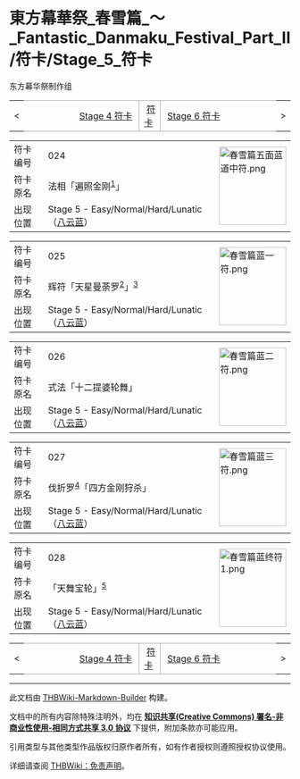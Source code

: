 # 東方幕華祭_春雪篇_～_Fantastic_Danmaku_Festival_Part_II/符卡/Stage_5_符卡

<!-- source html: G:\repos\THBWiki-Markdown-Builder\THBWikiMarkdown\Temp\main\f\fe\ns0%3A%E6%9D%B1%E6%96%B9%E5%B9%95%E8%8F%AF%E7%A5%AD_%E6%98%A5%E9%9B%AA%E7%AF%87_%EF%BD%9E_Fantastic_Danmaku_Festival_Part_II%2F%E7%AC%A6%E5%8D%A1%2FStage_5_%E7%AC%A6%E5%8D%A1.html -->

东方幕华祭制作组

<center>

<table>
<tbody><tr>
<td>&lt;
</td>
<td style="border-top: 1px solid #aaaaaa; border-bottom: 1px solid #aaaaaa; width: 50%; text-align: right"><a href="./東方幕華祭_春雪篇_～_Fantastic_Danmaku_Festival_Part_II-符卡-Stage_4_符卡.md" title="東方幕華祭 春雪篇 ～ Fantastic Danmaku Festival Part II/符卡/Stage 4 符卡">Stage 4 符卡</a>&#160;
</td>
<td style="text-align: center; border-left: 1px solid #aaaaaa; border-right: 1px solid #aaaaaa; border-top: 1px solid #aaaaaa; border-bottom: 1px solid #aaaaaa;">&#160;<a href="./東方幕華祭_春雪篇_～_Fantastic_Danmaku_Festival_Part_II-符卡.md" title="東方幕華祭 春雪篇 ～ Fantastic Danmaku Festival Part II/符卡">符卡</a>&#160;
</td>
<td style="border-top: 1px solid #aaaaaa; border-bottom: 1px solid #aaaaaa; width: 50%; text-align: left">&#160;<a href="./東方幕華祭_春雪篇_～_Fantastic_Danmaku_Festival_Part_II-符卡-Stage_6_符卡.md" title="東方幕華祭 春雪篇 ～ Fantastic Danmaku Festival Part II/符卡/Stage 6 符卡">Stage 6 符卡</a>
</td>
<td>&gt;
</td></tr></tbody></table>

  
</center>
  
  

  


<table>
<tbody><tr><td width="80">符卡编号</td><td width="400">024</td><td rowspan="3" width="120"><a href="./文件-春雪篇五面蓝道中符.png.md" class="image"><img alt="春雪篇五面蓝道中符.png" src="https://upload.thwiki.cc/thumb/8/86/%E6%98%A5%E9%9B%AA%E7%AF%87%E4%BA%94%E9%9D%A2%E8%93%9D%E9%81%93%E4%B8%AD%E7%AC%A6.png/120px-%E6%98%A5%E9%9B%AA%E7%AF%87%E4%BA%94%E9%9D%A2%E8%93%9D%E9%81%93%E4%B8%AD%E7%AC%A6.png" decoding="async" loading="lazy" width="120" height="140" srcset="https://upload.thwiki.cc/thumb/8/86/%E6%98%A5%E9%9B%AA%E7%AF%87%E4%BA%94%E9%9D%A2%E8%93%9D%E9%81%93%E4%B8%AD%E7%AC%A6.png/180px-%E6%98%A5%E9%9B%AA%E7%AF%87%E4%BA%94%E9%9D%A2%E8%93%9D%E9%81%93%E4%B8%AD%E7%AC%A6.png 1.5x, https://upload.thwiki.cc/thumb/8/86/%E6%98%A5%E9%9B%AA%E7%AF%87%E4%BA%94%E9%9D%A2%E8%93%9D%E9%81%93%E4%B8%AD%E7%AC%A6.png/240px-%E6%98%A5%E9%9B%AA%E7%AF%87%E4%BA%94%E9%9D%A2%E8%93%9D%E9%81%93%E4%B8%AD%E7%AC%A6.png 2x" data-file-width="577" data-file-height="673"></a></td></tr>
<tr><td>符卡原名</td><td>法相「遍照金刚<sup id="cite_ref-1" class="reference"><a href="#cite_note-1">1</a></sup>」</td></tr><tr><td>出现位置</td><td>Stage 5 - Easy/Normal/Hard/Lunatic（<a href="./八云蓝.md" title="八云蓝">八云蓝</a>）</td></tr></tbody></table>


  
  

  


<table>
<tbody><tr><td width="80">符卡编号</td><td width="400">025</td><td rowspan="3" width="120"><a href="./文件-春雪篇蓝一符.png.md" class="image"><img alt="春雪篇蓝一符.png" src="https://upload.thwiki.cc/thumb/e/e7/%E6%98%A5%E9%9B%AA%E7%AF%87%E8%93%9D%E4%B8%80%E7%AC%A6.png/120px-%E6%98%A5%E9%9B%AA%E7%AF%87%E8%93%9D%E4%B8%80%E7%AC%A6.png" decoding="async" loading="lazy" width="120" height="140" srcset="https://upload.thwiki.cc/thumb/e/e7/%E6%98%A5%E9%9B%AA%E7%AF%87%E8%93%9D%E4%B8%80%E7%AC%A6.png/180px-%E6%98%A5%E9%9B%AA%E7%AF%87%E8%93%9D%E4%B8%80%E7%AC%A6.png 1.5x, https://upload.thwiki.cc/thumb/e/e7/%E6%98%A5%E9%9B%AA%E7%AF%87%E8%93%9D%E4%B8%80%E7%AC%A6.png/240px-%E6%98%A5%E9%9B%AA%E7%AF%87%E8%93%9D%E4%B8%80%E7%AC%A6.png 2x" data-file-width="577" data-file-height="673"></a></td></tr>
<tr><td>符卡原名</td><td>辉符「天星曼荼罗<sup id="cite_ref-2" class="reference"><a href="#cite_note-2">2</a></sup>」<sup id="cite_ref-3" class="reference"><a href="#cite_note-3">3</a></sup></td></tr><tr><td>出现位置</td><td>Stage 5 - Easy/Normal/Hard/Lunatic（<a href="./八云蓝.md" title="八云蓝">八云蓝</a>）</td></tr></tbody></table>


  
  

  


<table>
<tbody><tr><td width="80">符卡编号</td><td width="400">026</td><td rowspan="3" width="120"><a href="./文件-春雪篇蓝二符.png.md" class="image"><img alt="春雪篇蓝二符.png" src="https://upload.thwiki.cc/thumb/2/2c/%E6%98%A5%E9%9B%AA%E7%AF%87%E8%93%9D%E4%BA%8C%E7%AC%A6.png/120px-%E6%98%A5%E9%9B%AA%E7%AF%87%E8%93%9D%E4%BA%8C%E7%AC%A6.png" decoding="async" loading="lazy" width="120" height="140" srcset="https://upload.thwiki.cc/thumb/2/2c/%E6%98%A5%E9%9B%AA%E7%AF%87%E8%93%9D%E4%BA%8C%E7%AC%A6.png/180px-%E6%98%A5%E9%9B%AA%E7%AF%87%E8%93%9D%E4%BA%8C%E7%AC%A6.png 1.5x, https://upload.thwiki.cc/thumb/2/2c/%E6%98%A5%E9%9B%AA%E7%AF%87%E8%93%9D%E4%BA%8C%E7%AC%A6.png/240px-%E6%98%A5%E9%9B%AA%E7%AF%87%E8%93%9D%E4%BA%8C%E7%AC%A6.png 2x" data-file-width="577" data-file-height="672"></a></td></tr>
<tr><td>符卡原名</td><td>式法「十二提婆轮舞」</td></tr><tr><td>出现位置</td><td>Stage 5 - Easy/Normal/Hard/Lunatic（<a href="./八云蓝.md" title="八云蓝">八云蓝</a>）</td></tr></tbody></table>


  
  

  


<table>
<tbody><tr><td width="80">符卡编号</td><td width="400">027</td><td rowspan="3" width="120"><a href="./文件-春雪篇蓝三符.png.md" class="image"><img alt="春雪篇蓝三符.png" src="https://upload.thwiki.cc/thumb/5/56/%E6%98%A5%E9%9B%AA%E7%AF%87%E8%93%9D%E4%B8%89%E7%AC%A6.png/120px-%E6%98%A5%E9%9B%AA%E7%AF%87%E8%93%9D%E4%B8%89%E7%AC%A6.png" decoding="async" loading="lazy" width="120" height="140" srcset="https://upload.thwiki.cc/thumb/5/56/%E6%98%A5%E9%9B%AA%E7%AF%87%E8%93%9D%E4%B8%89%E7%AC%A6.png/180px-%E6%98%A5%E9%9B%AA%E7%AF%87%E8%93%9D%E4%B8%89%E7%AC%A6.png 1.5x, https://upload.thwiki.cc/thumb/5/56/%E6%98%A5%E9%9B%AA%E7%AF%87%E8%93%9D%E4%B8%89%E7%AC%A6.png/240px-%E6%98%A5%E9%9B%AA%E7%AF%87%E8%93%9D%E4%B8%89%E7%AC%A6.png 2x" data-file-width="577" data-file-height="673"></a></td></tr>
<tr><td>符卡原名</td><td>伐折罗<sup id="cite_ref-4" class="reference"><a href="#cite_note-4">4</a></sup>「四方金刚狩杀」</td></tr><tr><td>出现位置</td><td>Stage 5 - Easy/Normal/Hard/Lunatic（<a href="./八云蓝.md" title="八云蓝">八云蓝</a>）</td></tr></tbody></table>


  
  

  


<table>
<tbody><tr><td width="80">符卡编号</td><td width="400">028</td><td rowspan="3" width="120"><a href="./文件-春雪篇蓝终符_1.png.md" class="image"><img alt="春雪篇蓝终符 1.png" src="https://upload.thwiki.cc/thumb/5/57/%E6%98%A5%E9%9B%AA%E7%AF%87%E8%93%9D%E7%BB%88%E7%AC%A6_1.png/120px-%E6%98%A5%E9%9B%AA%E7%AF%87%E8%93%9D%E7%BB%88%E7%AC%A6_1.png" decoding="async" loading="lazy" width="120" height="140" srcset="https://upload.thwiki.cc/thumb/5/57/%E6%98%A5%E9%9B%AA%E7%AF%87%E8%93%9D%E7%BB%88%E7%AC%A6_1.png/180px-%E6%98%A5%E9%9B%AA%E7%AF%87%E8%93%9D%E7%BB%88%E7%AC%A6_1.png 1.5x, https://upload.thwiki.cc/thumb/5/57/%E6%98%A5%E9%9B%AA%E7%AF%87%E8%93%9D%E7%BB%88%E7%AC%A6_1.png/240px-%E6%98%A5%E9%9B%AA%E7%AF%87%E8%93%9D%E7%BB%88%E7%AC%A6_1.png 2x" data-file-width="577" data-file-height="672"></a></td></tr>
<tr><td>符卡原名</td><td>「天舞宝轮」<sup id="cite_ref-5" class="reference"><a href="#cite_note-5">5</a></sup></td></tr><tr><td>出现位置</td><td>Stage 5 - Easy/Normal/Hard/Lunatic（<a href="./八云蓝.md" title="八云蓝">八云蓝</a>）</td></tr></tbody></table>


<center>

<table>
<tbody><tr>
<td>&lt;
</td>
<td style="border-top: 1px solid #aaaaaa; border-bottom: 1px solid #aaaaaa; width: 50%; text-align: right"><a href="./東方幕華祭_春雪篇_～_Fantastic_Danmaku_Festival_Part_II-符卡-Stage_4_符卡.md" title="東方幕華祭 春雪篇 ～ Fantastic Danmaku Festival Part II/符卡/Stage 4 符卡">Stage 4 符卡</a>&#160;
</td>
<td style="text-align: center; border-left: 1px solid #aaaaaa; border-right: 1px solid #aaaaaa; border-top: 1px solid #aaaaaa; border-bottom: 1px solid #aaaaaa;">&#160;<a href="./東方幕華祭_春雪篇_～_Fantastic_Danmaku_Festival_Part_II-符卡.md" title="東方幕華祭 春雪篇 ～ Fantastic Danmaku Festival Part II/符卡">符卡</a>&#160;
</td>
<td style="border-top: 1px solid #aaaaaa; border-bottom: 1px solid #aaaaaa; width: 50%; text-align: left">&#160;<a href="./東方幕華祭_春雪篇_～_Fantastic_Danmaku_Festival_Part_II-符卡-Stage_6_符卡.md" title="東方幕華祭 春雪篇 ～ Fantastic Danmaku Festival Part II/符卡/Stage 6 符卡">Stage 6 符卡</a>
</td>
<td>&gt;
</td></tr></tbody></table>

  
</center>

[^cite_note-1]: 弘法大师空海赴中国求学时起的法号。





---

此文档由 [THBWiki-Markdown-Builder](https://github.com/Delsin-Yu/THBWiki-Markdown-Builder) 构建。

文档中的所有内容除特殊注明外，均在 [**知识共享(Creative Commons) 署名-非商业性使用-相同方式共享 3.0 协议**](https://creativecommons.org/licenses/by-sa/3.0/deed.zh-hans) 下提供，附加条款亦可能应用。

引用类型与其他类型作品版权归原作者所有，如有作者授权则遵照授权协议使用。

详细请查阅 [THBWiki：免责声明](https://thbwiki.cc/THBWiki:%E5%85%8D%E8%B4%A3%E5%A3%B0%E6%98%8E)。

